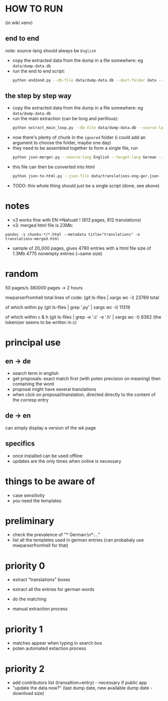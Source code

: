 # HOW TO RUN

(in wiki venv)

## end to end

note: source-lang should always be  `English`

- copy the extracted data from the dump in a file somewhere: eg `data/dump-data.db`
- run the end to end script:
    ```bash
    python end2end.py --db-file data/dump-data.db --dest-folder data --target-lang German
    ```


## the step by step way

- copy the extracted data from the dump in a file somewhere: eg `data/dump-data.db`
- run the main extraction (can be long and perillous):
    ```bash
    python extract_main_loop.py --db-file data/dump-data.db --source-lang English --target-lang German
    ```
- now there's plenty of chunk in the `ignored` folder (i could add an argument to choose the folder, maybe one day)
- they need to be assembled together to form a single file, run
    ```bash
    python json-merger.py --source-lang English --target-lang German --source-folder ignored --dest-folder data
    ```
- this file can then be converted into html
    ```bash
    python json-to-html.py --json-file data/translations-eng-ger.json
    ```
- TODO: this whole thing should just be a single script (done, see above)


# notes

- v3 works fine with EN->Nahuatl ! (813 pages, 812 translations)
- v3: merged html file is 23Mb:
```
pandoc -s chunks-*/*.html --metadata title="translations" -o translations-merged.html
```

- sample of 20_000 pages, gives 4790 entries with a html file size of 1.3Mb
4775 nonempty entries (~same size)

# random

50 pages/s
380000 pages
-> 2 hours

mwparserfromhell
total lines of code:
(git ls-files | xargs wc -l)
23769 total

of which within py
(git ls-files | grep '\.py' | xargs wc -l)
 11319

of which within c & h
(git ls-files | grep -e '\.c' -e '\.h' | xargs wc -l)
6362
(the tokenizer seems to be written in c)

# principal use

## en -> de
- search term in english
- get proposals: exact match first (with poten precision on meaning) then containing the word
- proposal might have several translations
- when click on proposal/translation, directed directly to the content of the corresp entry

## de -> en
can simply display a version of the wk page


## specifics
- once installed can be used offline
- updates are the only times when online is necessary





# things to be aware of

- case sensitivity
- you need the templates

# preliminary

- check the prevalence of "* German:\n*:..."
- list all the templates used in german entries (can probabaly use mwparserfromhell for that)

# priority 0

- extract "translations" boxes
- extract all the entries for german words
- do the matching

- manual extraction process

# priority 1

- matches appear when typing in search box
- poten automated extaction process

# priority 2

- add contributors list (transaltion+entry) - necessary if public app
- "update the data now?" (last dump date, new available dump date - download size)



